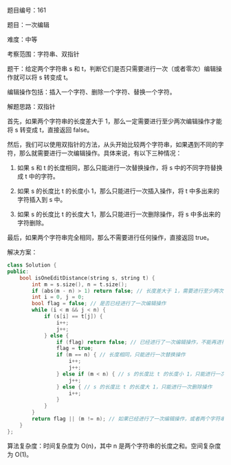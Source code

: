 题目编号：161

题目：一次编辑

难度：中等

考察范围：字符串、双指针

题干：给定两个字符串 s 和 t，判断它们是否只需要进行一次（或者零次）编辑操作就可以将 s 转变成 t。

编辑操作包括：插入一个字符、删除一个字符、替换一个字符。

解题思路：双指针

首先，如果两个字符串的长度差大于 1，那么一定需要进行至少两次编辑操作才能将 s 转变成 t，直接返回 false。

然后，我们可以使用双指针的方法，从头开始比较两个字符串，如果遇到不同的字符，那么就需要进行一次编辑操作。具体来说，有以下三种情况：

1. 如果 s 和 t 的长度相同，那么只能进行一次替换操作，将 s 中的不同字符替换成 t 中的字符。

2. 如果 s 的长度比 t 的长度小 1，那么只能进行一次插入操作，将 t 中多出来的字符插入到 s 中。

3. 如果 s 的长度比 t 的长度大 1，那么只能进行一次删除操作，将 s 中多出来的字符删除。

最后，如果两个字符串完全相同，那么不需要进行任何操作，直接返回 true。

解决方案：

```cpp
class Solution {
public:
    bool isOneEditDistance(string s, string t) {
        int m = s.size(), n = t.size();
        if (abs(m - n) > 1) return false; // 长度差大于 1，需要进行至少两次编辑操作
        int i = 0, j = 0;
        bool flag = false; // 是否已经进行了一次编辑操作
        while (i < m && j < n) {
            if (s[i] == t[j]) {
                i++;
                j++;
            } else {
                if (flag) return false; // 已经进行了一次编辑操作，不能再进行第二次操作
                flag = true;
                if (m == n) { // 长度相同，只能进行一次替换操作
                    i++;
                    j++;
                } else if (m < n) { // s 的长度比 t 的长度小 1，只能进行一次插入操作
                    j++;
                } else { // s 的长度比 t 的长度大 1，只能进行一次删除操作
                    i++;
                }
            }
        }
        return flag || (m != n); // 如果已经进行了一次编辑操作，或者两个字符串长度不同，那么返回 true
    }
};
```

算法复杂度：时间复杂度为 O(n)，其中 n 是两个字符串的长度之和。空间复杂度为 O(1)。